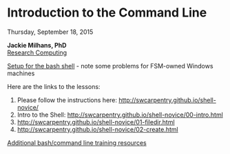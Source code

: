 # Introduction to the Command Line

Thursday, September 18, 2015

**Jackie Milhans, PhD**  
[Research Computing](http://www.it.northwestern.edu/research/)  

[Setup for the bash shell](installation-guides/command-line-and-git.md) - note some problems for FSM-owned Windows machines

Here are the links to the lessons:

1. Please follow the instructions here: http://swcarpentry.github.io/shell-novice/
2. Intro to the Shell:  http://swcarpentry.github.io/shell-novice/00-intro.html
3. http://swcarpentry.github.io/shell-novice/01-filedir.html
4. http://swcarpentry.github.io/shell-novice/02-create.html

[Additional bash/command line training resources](training-resources/command-line.md)
